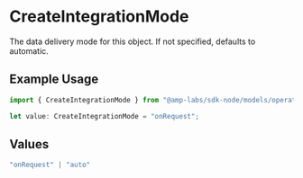 # CreateIntegrationMode

The data delivery mode for this object. If not specified, defaults to automatic.

## Example Usage

```typescript
import { CreateIntegrationMode } from "@amp-labs/sdk-node/models/operations";

let value: CreateIntegrationMode = "onRequest";
```

## Values

```typescript
"onRequest" | "auto"
```